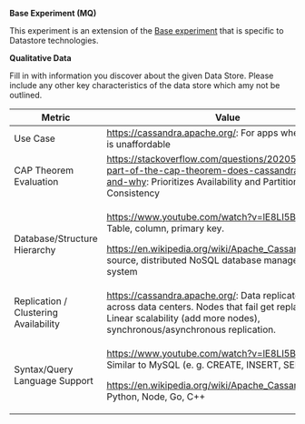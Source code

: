 **Base Experiment (MQ)**

This experiment is an extension of the [Base
experiment](https://github.com/CS-6381/FinalProject/blob/main/DesignOfExperiments/Base.md) that
is specific to Datastore technologies.

**Qualitative Data**

Fill in with information you discover about the given Data Store. Please
include any other key characteristics of the data store which amy not be
outlined.

<table>
<thead>
<tr class="header">
<th><strong>Metric</strong></th>
<th><strong>Value</strong></th>
</tr>
</thead>
<tbody>
<tr class="odd">
<td>Use Case</td>
<td><a href="https://cassandra.apache.org/">https://cassandra.apache.org/</a>: For apps where data loss is unaffordable</td>
</tr>
<tr class="even">
<td>CAP Theorem Evaluation</td>
<td><a href="https://stackoverflow.com/questions/20205797/which-part-of-the-cap-theorem-does-cassandra-sacrifice-and-why">https://stackoverflow.com/questions/20205797/which-part-of-the-cap-theorem-does-cassandra-sacrifice-and-why</a>: Prioritizes Availability and Partitioning over Consistency</td>
</tr>
<tr class="odd">
<td>Database/Structure Hierarchy</td>
<td><p><a href="https://www.youtube.com/watch?v=lE8LI5BvDGA">https://www.youtube.com/watch?v=lE8LI5BvDGA</a>: Table, column, primary key.</p>
<p><a href="https://en.wikipedia.org/wiki/Apache_Cassandra">https://en.wikipedia.org/wiki/Apache_Cassandra</a>: Open-source, distributed NoSQL database management system</p></td>
</tr>
<tr class="even">
<td>Replication / Clustering Availability</td>
<td><a href="https://cassandra.apache.org/">https://cassandra.apache.org/</a>: Data replicated to nodes, across data centers. Nodes that fail get replaced fast. Linear scalability (add more nodes), synchronous/asynchronous replication.</td>
</tr>
<tr class="odd">
<td>Syntax/Query Language Support</td>
<td><p><a href="https://www.youtube.com/watch?v=lE8LI5BvDGA">https://www.youtube.com/watch?v=lE8LI5BvDGA</a>: Similar to MySQL (e. g. CREATE, INSERT, SELECT).</p>
<p><a href="https://en.wikipedia.org/wiki/Apache_Cassandra">https://en.wikipedia.org/wiki/Apache_Cassandra</a>: Java, Python, Node, Go, C++</p></td>
</tr>
</tbody>
</table>
